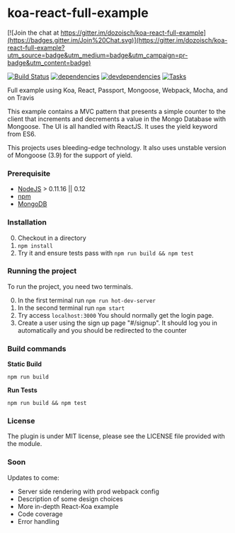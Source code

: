 # koa-react-full-example

[![Join the chat at https://gitter.im/dozoisch/koa-react-full-example](https://badges.gitter.im/Join%20Chat.svg)](https://gitter.im/dozoisch/koa-react-full-example?utm_source=badge&utm_medium=badge&utm_campaign=pr-badge&utm_content=badge)

[![Build Status][travis.img]][travis.url]
[![dependencies][deps.img]][deps.url]
[![devdependencies][devdeps.img]][devdeps.url]
[![Tasks][waffle.img]][waffle.url]

Full example using Koa, React, Passport, Mongoose, Webpack, Mocha, and on Travis

This example contains a MVC pattern that presents a simple counter to the client that increments and decrements a value in the Mongo Database with Mongoose. The UI is all handled with ReactJS. It uses the yield keyword from ES6.

This projects uses bleeding-edge technology. It also uses unstable version of Mongoose (3.9) for the support of yield.

### Prerequisite

* [NodeJS](http://nodejs.org/download/) > 0.11.16 || 0.12
* [npm](https://www.npmjs.org/)
* [MongoDB](http://www.mongodb.org/downloads)

### Installation

0. Checkout in a directory
0. `npm install`
0. Try it and ensure tests pass with `npm run build && npm test`

### Running the project

To run the project, you need two terminals.

0. In the first terminal run `npm run hot-dev-server`
0. In the second terminal run `npm start`
0. Try access `localhost:3000` You should normally get the login page.
0. Create a user using the sign up page "#/signup". It should log you in automatically and you should be redirected to the counter

### Build commands

**Static Build**

`npm run build`

**Run Tests**

`npm run build && npm test`

### License

The plugin is under MIT license, please see the LICENSE file provided with the module.

### Soon

Updates to come:

 - Server side rendering with prod webpack config
 - Description of some design choices
 - More in-depth React-Koa example
 - Code coverage
 - Error handling

[travis.img]: https://api.travis-ci.org/dozoisch/koa-react-full-example.svg
[travis.url]: https://travis-ci.org/dozoisch/koa-react-full-example
[deps.img]: https://david-dm.org/dozoisch/koa-react-full-example.svg
[deps.url]: https://david-dm.org/dozoisch/koa-react-full-example
[devdeps.img]: https://david-dm.org/dozoisch/koa-react-full-example/dev-status.svg
[devdeps.url]: https://david-dm.org/dozoisch/koa-react-full-example#info=devDependencies
[waffle.img]: https://badge.waffle.io/dozoisch/koa-react-full-example.png?label=planned&title=Ready
[waffle.url]: https://waffle.io/dozoisch/koa-react-full-example
